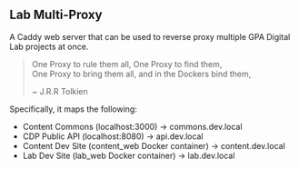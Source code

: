 ## Lab Multi-Proxy

A Caddy web server that can be used to reverse proxy multiple GPA Digital Lab projects at once.

> One Proxy to rule them all, One Proxy to find them,\
> One Proxy to bring them all, and in the Dockers bind them,
>
> ~ J.R.R Tolkien

Specifically, it maps the following:

- Content Commons (localhost:3000) -> commons.dev.local
- CDP Public API (localhost:8080) -> api.dev.local
- Content Dev Site (content_web Docker container) -> content.dev.local
- Lab Dev Site (lab_web Docker container) -> lab.dev.local
